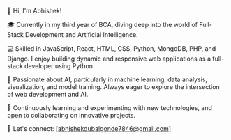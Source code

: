 👋 Hi, I'm Abhishek!

🎓 Currently in my third year of BCA, diving deep into the world of Full-Stack Development and Artificial Intelligence.

💻 Skilled in JavaScript, React, HTML, CSS, Python, MongoDB, PHP, and Django. I enjoy building dynamic and responsive web applications as a full-stack developer using Python.

🤖 Passionate about AI, particularly in machine learning, data analysis, visualization, and model training. Always eager to explore the intersection of web development and AI.

🌱 Continuously learning and experimenting with new technologies, and open to collaborating on innovative projects.

🚀 Let's connect: [abhishekdubalgonde7846@gmail.com]
